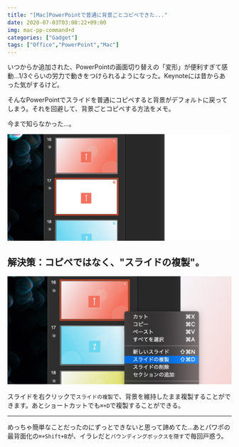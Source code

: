 ```yaml
---
title: "[Mac]PowerPointで普通に背景ごとコピペできた..."
date: 2020-07-03T03:00:22+09:00
img: mac-pp-command+d
categories: ["Gadget"]
tags: ["Office","PowerPoint","Mac"]
---
```

いつからか追加された、PowerPointの画面切り替えの「変形」が便利すぎて感動...1/3ぐらいの労力で動きをつけられるようになった。Keynoteには昔からあった気がするけど。

そんなPowerPointでスライドを普通にコピペすると背景がデフォルトに戻ってしまう。それを回避して、背景ごとコピペする方法をメモ。

今まで知らなかった...。

![背景がデフォルトの白になってしまう！](../../../images/mac-pp-command+d-1.jpg)

## 解決策：コピペではなく、"スライドの複製"。

![](../../../images/mac-pp-command+d-2.jpg)

スライドを右クリックで`スライドの複製`で、背景を維持したまま複製することができます。あとショートカットでも`⌘+D`で複製することができる。

***

めっちゃ簡単なことだったのにずっとできないと思って諦めてた...あとパワポの最背面化の`⌘+Shift+B`が、イラレだと`バウンディングボックスを隠す`で毎回戸惑う。